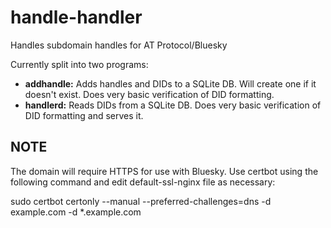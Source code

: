 # handle-handler
 Handles subdomain handles for AT Protocol/Bluesky

Currently split into two programs:

* **addhandle:** Adds handles and DIDs to a SQLite DB. Will create one if it doesn't exist. Does very basic verification of DID formatting.
* **handlerd:** Reads DIDs from a SQLite DB. Does very basic verification of DID formatting and serves it.

## NOTE

The domain will require HTTPS for use with Bluesky. Use certbot using the following command and edit default-ssl-nginx file as necessary: 

sudo certbot certonly --manual --preferred-challenges=dns -d example.com -d *.example.com
